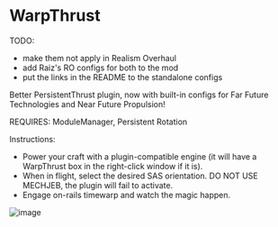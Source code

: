 # WarpThrust

TODO: 
- make them not apply in Realism Overhaul
- add Raiz's RO configs for both to the mod
- put the links in the README to the standalone configs

Better PersistentThrust plugin, now with built-in configs for Far Future Technologies and Near Future Propulsion!

REQUIRES: ModuleManager, Persistent Rotation

Instructions:
- Power your craft with a plugin-compatible engine (it will have a WarpThrust box in the right-click window if it is).
- When in flight, select the desired SAS orientation. DO NOT USE MECHJEB, the plugin will fail to activate.
- Engage on-rails timewarp and watch the magic happen.

![image](https://github.com/user-attachments/assets/9d11ae6a-9de9-4cc0-9f5b-2d285807ceb1)
